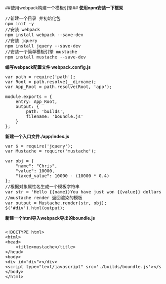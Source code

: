 ##使用webpack构建一个模板引擎##
**使用npm安装一下框架**

<pre>
//新建一个目录 并初始化包
npm init -y
//安装 webpack
npm install webpack --save-dev
//安装 jquery
npm install jquery --save-dev
//安装一个简单模板引擎 mustache
npm install mustache --save-dev
</pre>

**编写webpack配置文件 webpack.config.js**
<pre>
var path = require('path');
var Root = path.resolve(__dirname);
var App_Root = path.resolve(Root, 'app');

module.exports = {
	entry: App_Root,
	output: {
		path: 'builds',
		filename: 'boundle.js'
	}
};
</pre>

**新建一个入口文件./app/index.js**
<pre>
var $ = require('jquery');
var Mustache = require('mustache');

var obj = {
	"name": "Chris",
	"value": 10000,
	"taxed_value": 10000 - (10000 * 0.4)
};
//根据对象属性名生成一个模板字符串
var str = 'Hello {{name}}You have just won {{value}} dollars!Well, {{taxed_value}} dollars, after taxes.';
//mustache render 返回渲染的模板
var output = Mustache.render(str, obj);
$('#div').html(output);
</pre>

**新建一个html导入webpack导出的boundle.js**
<pre>
<p>&lt;!DOCTYPE html&gt;
&lt;html&gt;
&lt;head&gt;
	&lt;title&gt;mustache&lt;/title&gt;
&lt;/head&gt;
&lt;body&gt;
&lt;div id=&quot;div&quot;&gt;&lt;/div&gt;
&lt;script type=&quot;text/javascript&quot; src=&#39;./builds/boundle.js&#39;&gt;&lt;/script&gt;
&lt;/body&gt;
&lt;/html&gt;</p>
</pre>